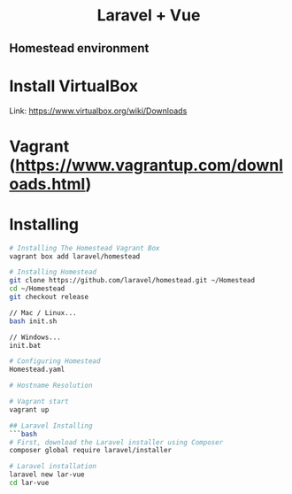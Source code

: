 <h1 align="center" size="20px">Laravel + Vue</h1>

## Homestead environment
# Install VirtualBox
Link: https://www.virtualbox.org/wiki/Downloads

# Vagrant (https://www.vagrantup.com/downloads.html)

# Installing
```bash
# Installing The Homestead Vagrant Box
vagrant box add laravel/homestead

# Installing Homestead
git clone https://github.com/laravel/homestead.git ~/Homestead
cd ~/Homestead
git checkout release

// Mac / Linux...
bash init.sh

// Windows...
init.bat

# Configuring Homestead
Homestead.yaml

# Hostname Resolution

# Vagrant start
vagrant up

## Laravel Installing
```bash
# First, download the Laravel installer using Composer
composer global require laravel/installer

# Laravel installation
laravel new lar-vue
cd lar-vue
